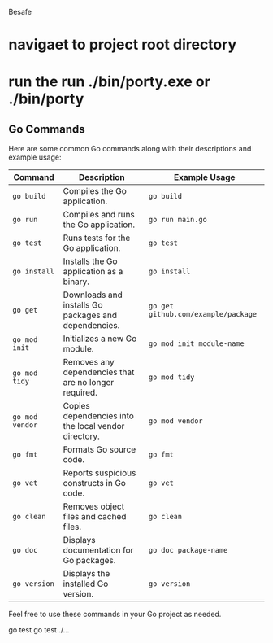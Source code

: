 Besafe

# navigaet to project root directory

# run the run ./bin/porty.exe or ./bin/porty

## Go Commands

Here are some common Go commands along with their descriptions and example usage:

| Command         | Description                                           | Example Usage                       |
| --------------- | ----------------------------------------------------- | ----------------------------------- |
| `go build`      | Compiles the Go application.                          | `go build`                          |
| `go run`        | Compiles and runs the Go application.                 | `go run main.go`                    |
| `go test`       | Runs tests for the Go application.                    | `go test`                           |
| `go install`    | Installs the Go application as a binary.              | `go install`                        |
| `go get`        | Downloads and installs Go packages and dependencies.  | `go get github.com/example/package` |
| `go mod init`   | Initializes a new Go module.                          | `go mod init module-name`           |
| `go mod tidy`   | Removes any dependencies that are no longer required. | `go mod tidy`                       |
| `go mod vendor` | Copies dependencies into the local vendor directory.  | `go mod vendor`                     |
| `go fmt`        | Formats Go source code.                               | `go fmt`                            |
| `go vet`        | Reports suspicious constructs in Go code.             | `go vet`                            |
| `go clean`      | Removes object files and cached files.                | `go clean`                          |
| `go doc`        | Displays documentation for Go packages.               | `go doc package-name`               |
| `go version`    | Displays the installed Go version.                    | `go version`                        |

Feel free to use these commands in your Go project as needed.

go test
go test ./...
